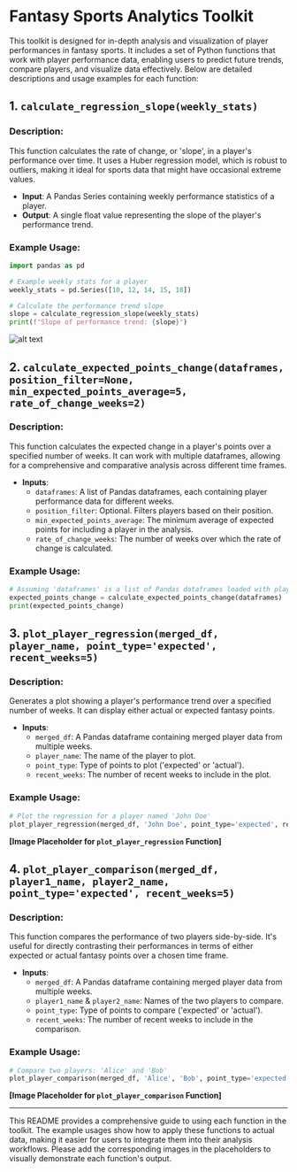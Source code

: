 # Fantasy Sports Analytics Toolkit

This toolkit is designed for in-depth analysis and visualization of player performances in fantasy sports. It includes a set of Python functions that work with player performance data, enabling users to predict future trends, compare players, and visualize data effectively. Below are detailed descriptions and usage examples for each function:

## 1. `calculate_regression_slope(weekly_stats)`
### Description:
This function calculates the rate of change, or 'slope', in a player's performance over time. It uses a Huber regression model, which is robust to outliers, making it ideal for sports data that might have occasional extreme values.

- **Input**: A Pandas Series containing weekly performance statistics of a player.
- **Output**: A single float value representing the slope of the player's performance trend.

### Example Usage:
```python
import pandas as pd

# Example weekly stats for a player
weekly_stats = pd.Series([10, 12, 14, 15, 18])

# Calculate the performance trend slope
slope = calculate_regression_slope(weekly_stats)
print(f"Slope of performance trend: {slope}")
```

![alt text]([https://github.com/[username]/[reponame]/blob/[branch]/image.jpg?raw=true](https://github.com/Louisvranderick/PffFantasy/blob/main/PFF/Figure_1.png))

## 2. `calculate_expected_points_change(dataframes, position_filter=None, min_expected_points_average=5, rate_of_change_weeks=2)`
### Description:
This function calculates the expected change in a player's points over a specified number of weeks. It can work with multiple dataframes, allowing for a comprehensive and comparative analysis across different time frames.

- **Inputs**: 
  - `dataframes`: A list of Pandas dataframes, each containing player performance data for different weeks.
  - `position_filter`: Optional. Filters players based on their position.
  - `min_expected_points_average`: The minimum average of expected points for including a player in the analysis.
  - `rate_of_change_weeks`: The number of weeks over which the rate of change is calculated.

### Example Usage:
```python
# Assuming 'dataframes' is a list of Pandas dataframes loaded with player data
expected_points_change = calculate_expected_points_change(dataframes)
print(expected_points_change)
```

## 3. `plot_player_regression(merged_df, player_name, point_type='expected', recent_weeks=5)`
### Description:
Generates a plot showing a player's performance trend over a specified number of weeks. It can display either actual or expected fantasy points.

- **Inputs**:
  - `merged_df`: A Pandas dataframe containing merged player data from multiple weeks.
  - `player_name`: The name of the player to plot.
  - `point_type`: Type of points to plot ('expected' or 'actual').
  - `recent_weeks`: The number of recent weeks to include in the plot.

### Example Usage:
```python
# Plot the regression for a player named 'John Doe'
plot_player_regression(merged_df, 'John Doe', point_type='expected', recent_weeks=5)
```

**[Image Placeholder for `plot_player_regression` Function]**

## 4. `plot_player_comparison(merged_df, player1_name, player2_name, point_type='expected', recent_weeks=5)`
### Description:
This function compares the performance of two players side-by-side. It's useful for directly contrasting their performances in terms of either expected or actual fantasy points over a chosen time frame.

- **Inputs**:
  - `merged_df`: A Pandas dataframe containing merged player data from multiple weeks.
  - `player1_name` & `player2_name`: Names of the two players to compare.
  - `point_type`: Type of points to compare ('expected' or 'actual').
  - `recent_weeks`: The number of recent weeks to include in the comparison.

### Example Usage:
```python
# Compare two players: 'Alice' and 'Bob'
plot_player_comparison(merged_df, 'Alice', 'Bob', point_type='expected', recent_weeks=5)
```

**[Image Placeholder for `plot_player_comparison` Function]**

---

This README provides a comprehensive guide to using each function in the toolkit. The example usages show how to apply these functions to actual data, making it easier for users to integrate them into their analysis workflows. Please add the corresponding images in the placeholders to visually demonstrate each function's output.
